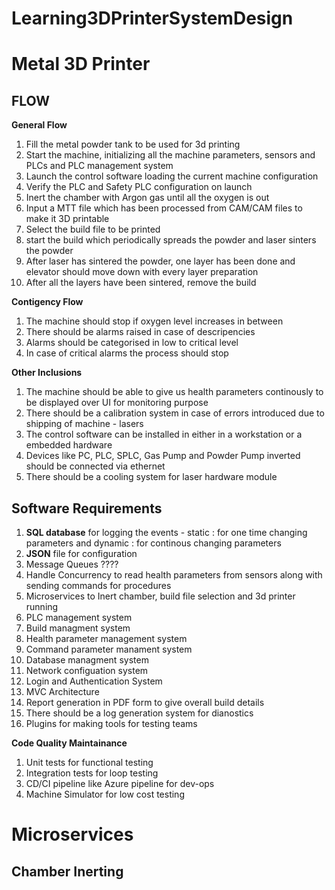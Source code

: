 # Learning3DPrinterSystemDesign

# Metal 3D Printer

## FLOW
**General Flow**

1. Fill the metal powder tank to be used for 3d printing
2. Start the machine, initializing all the machine parameters, sensors and PLCs and PLC management system
3. Launch the control software loading the current machine configuration
4. Verify the PLC and Safety PLC configuration on launch
5. Inert the chamber with Argon gas until all the oxygen is out
6. Input a MTT file which has been processed from CAM/CAM files to make it 3D printable
7. Select the build file to be printed
8. start the build which periodically spreads the powder and laser sinters the powder
9. After laser has sintered the powder, one layer has been done and elevator should move down with every layer preparation
10. After all the layers have been sintered, remove the build

**Contigency Flow**
1. The machine should stop if oxygen level increases in between
2. There should be alarms raised in case of descripencies
3. Alarms should be categorised in low to critical level
4. In case of critical alarms the process should stop

**Other Inclusions**
1. The machine should be able to give us health parameters continously to be displayed over UI for monitoring purpose
2. There should be a calibration system in case of errors introduced due to shipping of machine - lasers
3. The control software can be installed in either in a workstation or a embedded hardware
4. Devices like PC, PLC, SPLC, Gas Pump and Powder Pump inverted should be connected via ethernet
5. There should be a cooling system for laser hardware module

## Software Requirements

1. **SQL database** for logging the events - static : for one time changing parameters and dynamic : for continous changing parameters
2. **JSON** file for configuration
3. Message Queues ????
4. Handle Concurrency to read health parameters from sensors along with sending commands for procedures
5. Microservices to Inert chamber, build file selection and 3d printer running
6. PLC management system
7. Build managment system
8. Health parameter management system
9. Command parameter manament system
10. Database managment system
11. Network configuation system
12. Login and Authentication System
13. MVC Architecture
14. Report generation in PDF form to give overall build details
15. There should be a log generation system for dianostics
16. Plugins for making tools for testing teams

**Code Quality Maintainance**
1. Unit tests for functional testing
2. Integration tests for loop testing
3. CD/CI pipeline like Azure pipeline for dev-ops
4. Machine Simulator for low cost testing 


# Microservices

## Chamber Inerting

